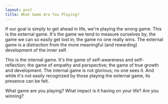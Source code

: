 ```yaml
---
layout: post
title: What Game Are You Playing?
---
```


If our goal is simply to get ahead in life, we're playing the wrong game. This is the external game. It's the game we tend to measure ourselves by; the game we can so easily get lost in; the game no one really wins. The external game is a distraction from the more meaningful (and rewarding) development of the inner self.

This is the internal game. It's the game of self-awareness and self-reflection; the game of empathy and perspective; the game of true growth and development. The internal game is not glorious; no one sees it. And while it's not easily recognized by those playing the external game, its presence can be felt.

What game are you playing? What impact is it having on your life? Are you winning?